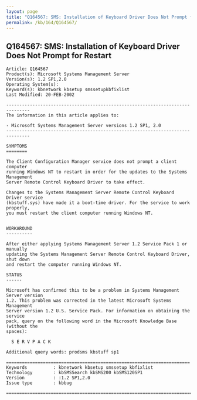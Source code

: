 ```yaml
---
layout: page
title: "Q164567: SMS: Installation of Keyboard Driver Does Not Prompt for Restart"
permalink: /kb/164/Q164567/
---
```


## Q164567: SMS: Installation of Keyboard Driver Does Not Prompt for Restart

	Article: Q164567
	Product(s): Microsoft Systems Management Server
	Version(s): 1.2 SP1,2.0
	Operating System(s): 
	Keyword(s): kbnetwork kbsetup smssetupkbfixlist
	Last Modified: 20-FEB-2002
	
	-------------------------------------------------------------------------------
	The information in this article applies to:
	
	- Microsoft Systems Management Server versions 1.2 SP1, 2.0 
	-------------------------------------------------------------------------------
	
	SYMPTOMS
	========
	
	The Client Configuration Manager service does not prompt a client computer
	running Windows NT to restart in order for the updates to the Systems Management
	Server Remote Control Keyboard Driver to take effect.
	
	Changes to the Systems Management Server Remote Control Keyboard Driver service
	(kbstuff.sys) have made it a boot-time driver. For the service to work properly,
	you must restart the client computer running Windows NT.
	
	
	WORKAROUND
	----------
	
	After either applying Systems Management Server 1.2 Service Pack 1 or manually
	updating the Systems Management Server Remote Control Keyboard Driver, shut down
	and restart the computer running Windows NT.
	
	STATUS
	------
	
	Microsoft has confirmed this to be a problem in Systems Management Server version
	1.2. This problem was corrected in the latest Microsoft Systems Management
	Server version 1.2 U.S. Service Pack. For information on obtaining the service
	pack, query on the following word in the Microsoft Knowledge Base (without the
	spaces):
	
	  S E R V P A C K
	
	Additional query words: prodsms kbstuff sp1
	
	======================================================================
	Keywords          : kbnetwork kbsetup smssetup kbfixlist
	Technology        : kbSMSSearch kbSMS200 kbSMS120SP1
	Version           : :1.2 SP1,2.0
	Issue type        : kbbug
	
	=============================================================================
	
